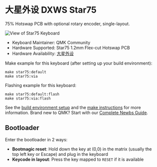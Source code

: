 # 大星外设 DXWS Star75

75% Hotswap PCB with optional rotary encoder, single-layout.

![View of Star75 Keyboard](https://i.imgur.com/UrvnjiZ.jpeg)

* Keyboard Maintainer: QMK Community
* Hardware Supported: Star75 1.2mm Flex-cut Hotswap PCB
* Hardware Availability: [大星外设](https://item.taobao.com/item.htm?id=656392112467)

Make example for this keyboard (after setting up your build environment):

    make star75:default
    make star75:via

Flashing example for this keyboard:

    make star75:default:flash
    make star75:via:flash

See the [build environment setup](https://docs.qmk.fm/#/getting_started_build_tools) and the [make instructions](https://docs.qmk.fm/#/getting_started_make_guide) for more information. Brand new to QMK? Start with our [Complete Newbs Guide](https://docs.qmk.fm/#/newbs).

## Bootloader

Enter the bootloader in 2 ways:

* **Bootmagic reset**: Hold down the key at (0,0) in the matrix (usually the top left key or Escape) and plug in the keyboard
* **Keycode in layout**: Press the key mapped to `RESET` if it is available

